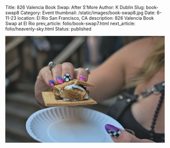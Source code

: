 Title: 826 Valencia Book Swap: After S'More
Author: K Dublin
Slug: book-swap8
Category: Event
thumbnail: /static/images/book-swap8.jpg
Date: 6-11-23
location: El Rio San Francisco, CA
description: 826 Valencia Book Swap at El Rio
prev_article: folio/book-swap7.html
next_article: folio/heavenly-sky.html
Status: published

<img src="../static/images/book-swap8.jpg" alt="826 Valencia Book Swap" width=1000px />
